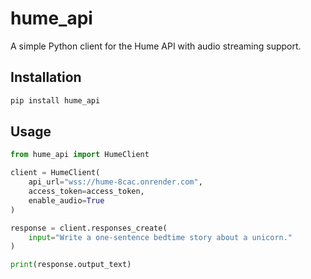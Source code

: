 # hume_api

A simple Python client for the Hume API with audio streaming support.

## Installation

```sh
pip install hume_api
```

## Usage

```python
from hume_api import HumeClient

client = HumeClient(
    api_url="wss://hume-8cac.onrender.com",
    access_token=access_token,
    enable_audio=True
)

response = client.responses_create(
    input="Write a one-sentence bedtime story about a unicorn."
)

print(response.output_text)
```
